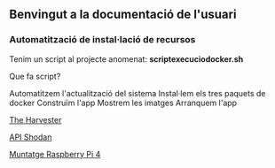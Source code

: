 ## Benvingut a la documentació de l'usuari

### Automatització de instal·lació de recursos

Tenim un script al projecte anomenat: **scriptexecuciodocker.sh**

Que fa script?

Automatitzem l'actualització del sistema
Instal·lem els tres paquets de docker
Construïm l'app
Mostrem les imatges
Arranquem l'app

[The Harvester](https://2asix-2021-22.github.io/ProjecteJSD/theHarvester)

[API Shodan](https://2asix-2021-22.github.io/ProjecteJSD/apishodan)

[Muntatge Raspberry Pi 4](https://2asix-2021-22.github.io/ProjecteJSD/muntatgeraspberrypi)


